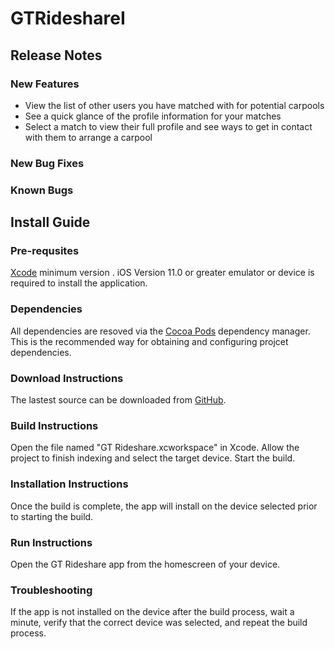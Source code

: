 # GTRideshareI
## Release Notes
### New Features
- View the list of other users you have matched with for potential carpools
- See a quick glance of the profile information for your matches
- Select a match to view their full profile and see ways to get in contact with them to arrange a carpool 

### New Bug Fixes


### Known Bugs


## Install Guide
### Pre-requsites
[Xcode](https://developer.apple.com/xcode/) minimum version .
iOS Version 11.0 or greater emulator or device is required to install the application.

### Dependencies
All dependencies are resoved via the [Cocoa Pods](https://cocoapods.org/) dependency manager.
This is the recommended way for obtaining and configuring projcet dependencies.

### Download Instructions
The lastest source can be downloaded from [GitHub](https://github.com/nschwerd/GTRideshareI). 

### Build Instructions
Open the file named "GT Rideshare.xcworkspace" in Xcode.
Allow the project to finish indexing and select the target device.
Start the build.

### Installation Instructions
Once the build is complete, the app will install on the device selected prior to starting the build. 

### Run Instructions
Open the GT Rideshare app from the homescreen of your device.

### Troubleshooting
If the app is not installed on the device after the build process, wait a minute, verify that the correct device was selected, and repeat the build process.

